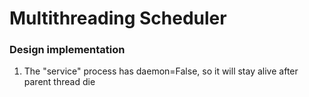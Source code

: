 # Multithreading Scheduler

### Design implementation

1. The "service" process  has daemon=False, so it will stay alive after parent
thread die
